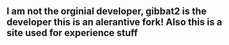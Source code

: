 
<html>

## I am not the orginial developer, gibbat2 is the developer this is an alerantive fork! Also this is a site used for experience stuff




